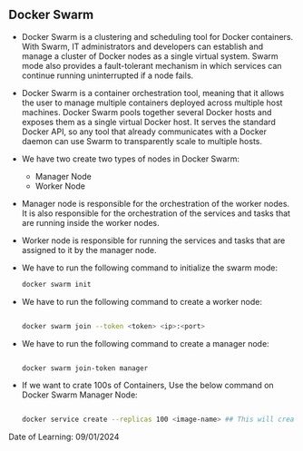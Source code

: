 ## Docker Swarm

- Docker Swarm is a clustering and scheduling tool for Docker containers. With Swarm, IT administrators and developers can establish and manage a cluster of Docker nodes as a single virtual system. Swarm mode also provides a fault-tolerant mechanism in which services can continue running uninterrupted if a node fails.

- Docker Swarm is a container orchestration tool, meaning that it allows the user to manage multiple containers deployed across multiple host machines. Docker Swarm pools together several Docker hosts and exposes them as a single virtual Docker host. It serves the standard Docker API, so any tool that already communicates with a Docker daemon can use Swarm to transparently scale to multiple hosts.

- We have two create two types of nodes in Docker Swarm:
    - Manager Node
    - Worker Node

- Manager node is responsible for the orchestration of the worker nodes. It is also responsible for the orchestration of the services and tasks that are running inside the worker nodes.

- Worker node is responsible for running the services and tasks that are assigned to it by the manager node.

- We have to run the following command to initialize the swarm mode:

    ```bash
    docker swarm init
    ```
- We have to run the following command to create a worker node:

    ```bash

    docker swarm join --token <token> <ip>:<port>
    ```
- We have to run the following command to create a manager node:

    ```bash

    docker swarm join-token manager
    ```

- If we want to crate 100s of Containers, Use the below command on Docker Swarm Manager Node:

    ```bash

    docker service create --replicas 100 <image-name> ## This will create 100 containers and run them in the worker nodes.
    ```

Date of Learning: 09/01/2024
